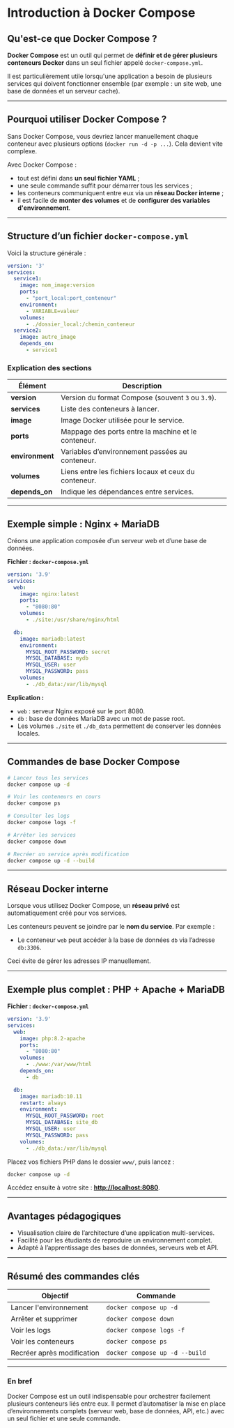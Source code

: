 # Introduction à Docker Compose

## Qu'est-ce que Docker Compose ?

**Docker Compose** est un outil qui permet de **définir et de gérer plusieurs conteneurs Docker** dans un seul fichier appelé `docker-compose.yml`.

Il est particulièrement utile lorsqu'une application a besoin de plusieurs services qui doivent fonctionner ensemble (par exemple : un site web, une base de données et un serveur cache).

---

## Pourquoi utiliser Docker Compose ?

Sans Docker Compose, vous devriez lancer manuellement chaque conteneur avec plusieurs options (`docker run -d -p ...`). Cela devient vite complexe.

Avec Docker Compose :

* tout est défini dans **un seul fichier YAML** ;
* une seule commande suffit pour démarrer tous les services ;
* les conteneurs communiquent entre eux via un **réseau Docker interne** ;
* il est facile de **monter des volumes** et de **configurer des variables d'environnement**.

---

## Structure d’un fichier `docker-compose.yml`

Voici la structure générale :

```yaml
version: '3'
services:
  service1:
    image: nom_image:version
    ports:
      - "port_local:port_conteneur"
    environment:
      - VARIABLE=valeur
    volumes:
      - ./dossier_local:/chemin_conteneur
  service2:
    image: autre_image
    depends_on:
      - service1
```

### Explication des sections

| Élément         | Description                                           |
|-----------------|-------------------------------------------------------|
| **version**     | Version du format Compose (souvent `3` ou `3.9`).     |
| **services**    | Liste des conteneurs à lancer.                        |
| **image**       | Image Docker utilisée pour le service.                |
| **ports**       | Mappage des ports entre la machine et le conteneur.   |
| **environment** | Variables d’environnement passées au conteneur.       |
| **volumes**     | Liens entre les fichiers locaux et ceux du conteneur. |
| **depends_on**  | Indique les dépendances entre services.               |

---

## Exemple simple : Nginx + MariaDB

Créons une application composée d’un serveur web et d’une base de données.

**Fichier : `docker-compose.yml`**

```yaml
version: '3.9'
services:
  web:
    image: nginx:latest
    ports:
      - "8080:80"
    volumes:
      - ./site:/usr/share/nginx/html

  db:
    image: mariadb:latest
    environment:
      MYSQL_ROOT_PASSWORD: secret
      MYSQL_DATABASE: mydb
      MYSQL_USER: user
      MYSQL_PASSWORD: pass
    volumes:
      - ./db_data:/var/lib/mysql
```

**Explication :**

* `web` : serveur Nginx exposé sur le port 8080.
* `db` : base de données MariaDB avec un mot de passe root.
* Les volumes `./site` et `./db_data` permettent de conserver les données locales.

---

## Commandes de base Docker Compose

```bash
# Lancer tous les services
docker compose up -d

# Voir les conteneurs en cours
docker compose ps

# Consulter les logs
docker compose logs -f

# Arrêter les services
docker compose down

# Recréer un service après modification
docker compose up -d --build
```

---

## Réseau Docker interne

Lorsque vous utilisez Docker Compose, un **réseau privé** est automatiquement créé pour vos services.

Les conteneurs peuvent se joindre par le **nom du service**. Par exemple :

* Le conteneur `web` peut accéder à la base de données `db` via l’adresse `db:3306`.

Ceci évite de gérer les adresses IP manuellement.

---

## Exemple plus complet : PHP + Apache + MariaDB

**Fichier : `docker-compose.yml`**

```yaml
version: '3.9'
services:
  web:
    image: php:8.2-apache
    ports:
      - "8080:80"
    volumes:
      - ./www:/var/www/html
    depends_on:
      - db

  db:
    image: mariadb:10.11
    restart: always
    environment:
      MYSQL_ROOT_PASSWORD: root
      MYSQL_DATABASE: site_db
      MYSQL_USER: user
      MYSQL_PASSWORD: pass
    volumes:
      - ./db_data:/var/lib/mysql
```

Placez vos fichiers PHP dans le dossier `www/`, puis lancez :

```bash
docker compose up -d
```

Accédez ensuite à votre site : **[http://localhost:8080](http://localhost:8080)**.

---

## Avantages pédagogiques

* Visualisation claire de l’architecture d’une application multi-services.
* Facilité pour les étudiants de reproduire un environnement complet.
* Adapté à l’apprentissage des bases de données, serveurs web et API.

---

## Résumé des commandes clés

| Objectif                   | Commande                       |
|----------------------------|--------------------------------|
| Lancer l'environnement     | `docker compose up -d`         |
| Arrêter et supprimer       | `docker compose down`          |
| Voir les logs              | `docker compose logs -f`       |
| Voir les conteneurs        | `docker compose ps`            |
| Recréer après modification | `docker compose up -d --build` |

---

### En bref

Docker Compose est un outil indispensable pour orchestrer facilement plusieurs conteneurs liés entre eux. Il permet d’automatiser la mise en place d’environnements complets (serveur web, base de données, API, etc.) avec un seul fichier et une seule commande.
